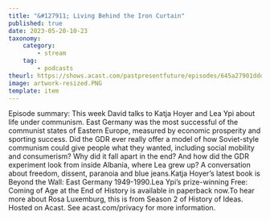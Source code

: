 ```yaml
---
title: "&#127911; Living Behind the Iron Curtain"
published: true
date: 2023-05-20-10-23
taxonomy:
    category:
        - stream
    tag:
        - podcasts
theurl: https://shows.acast.com/pastpresentfuture/episodes/645a27901ddd9f00115c6a56
image: artwork-resized.PNG
template: item
---
```


Episode summary: This week David talks to Katja Hoyer and Lea Ypi about life under communism. East Germany was the most successful of the communist states of Eastern Europe, measured by economic prosperity and sporting success. Did the GDR ever really offer a model of how Soviet-style communism could give people what they wanted, including social mobility and consumerism? Why did it fall apart in the end? And how did the GDR experiment look from inside Albania, where Lea grew up? A conversation about freedom, dissent, paranoia and blue jeans.Katja Hoyer&rsquo;s latest book is Beyond the Wall: East Germany 1949-1990.Lea Ypi&rsquo;s prize-winning Free: Coming of Age at the End of History is available in paperback now.To hear more about Rosa Luxemburg, this is from Season 2 of History of Ideas. Hosted on Acast. See acast.com/privacy for more information.
